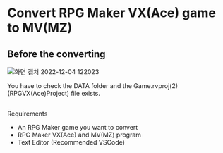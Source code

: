 # Convert RPG Maker VX(Ace) game to MV(MZ)

## Before the converting
![화면 캡처 2022-12-04 122023](https://user-images.githubusercontent.com/65770938/205474301-9c0bc625-6027-450a-9c44-fd8157bd2708.png)

You have to check the DATA folder and the Game.rvproj(2)(RPGVX(Ace)Project) file exists.

##
Requirements
- An RPG Maker game you want to convert
- RPG Maker VX(Ace) and MV(MZ) program
- Text Editor (Recommended VSCode)
